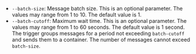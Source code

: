 * `--batch-size`: Message batch size. This is an optional parameter. The values may range from 1 to 10. The default value is 1.
* `--batch-cutoff`: Maximum wait time. This is an optional parameter. The values may range from 1 to 60 seconds. The default value is 1 second. The trigger groups messages for a period not exceeding `batch-cutoff` and sends them to a container. The number of messages cannot exceed `batch-size`.